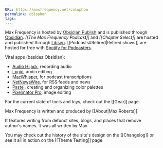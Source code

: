 ```yaml
---
URL: https://maxfrequency.net/colophon
permalink: colophon
tags:
---
```

Max Frequency is hosted by [Obsidian Publish](https://obsidian.md/publish) and is published through [Obsidian](https://obsidian.md). *[[The Max Frequency Podcast]]* and *[[Chapter Select]]* are hosted and published through [Libsyn](https://libsyn.com). [[Podcasts#Retired|Retired shows]] are hosted for free with [Spotify for Podcasters](https://podcasters.spotify.com).

Vital apps (besides Obsidian):
- [Audio Hijack](https://rogueamoeba.com/audiohijack/), recording audio
- [Logic](https://www.apple.com/logic-pro/), audio editing
- [MacWhisper](https://goodsnooze.gumroad.com/l/macwhisper), for podcast transcriptions
- [NetNewsWire](https://netnewswire.com), for RSS feeds and news
- [Pastel](https://www.highcaffeinecontent.com), creating and organizing color palettes
- [Pixelmator Pro](https://www.pixelmator.com/pro/), image editing

For the current slate of tools and toys, check out the [[Gear]] page.

Max Frequency is written and produced by [[About|Max Roberts]]. 

It features writing from defunct sites, blogs, and places that remove author's names. It was all written by Max.

You may check out the history of the site's design on the [[Changelog]] or see it all in action on the [[Theme Testing]] page.